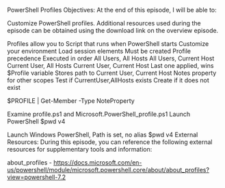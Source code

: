 PowerShell Profiles
Objectives:
At the end of this episode, I will be able to:

Customize PowerShell profiles.
Additional resources used during the episode can be obtained using the download link on the overview episode.

Profiles allow you to
Script that runs when PowerShell starts
Customize your environment
Load session elements
Must be created
Profile precedence
Executed in order
All Users, All Hosts
All Users, Current Host
Current User, All Hosts
Current User, Current Host
Last one applied, wins
$Profile variable
Stores path to Current User, Current Host
Notes property for other scopes
Test if CurrentUser,AllHosts exists 
Create if it does not exist

$PROFILE | Get-Member -Type NoteProperty

Examine profile.ps1 and Microsoft.PowerShell_profile.ps1
Launch PowerShell
$pwd
v4

Launch Windows PowerShell, Path is set, no alias
$pwd
v4
External Resources:
During this episode, you can reference the following external resources for supplementary tools and information:

about_profiles - https://docs.microsoft.com/en-us/powershell/module/microsoft.powershell.core/about/about_profiles?view=powershell-7.2